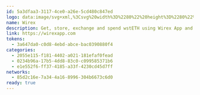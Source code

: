 ```yaml
---
id: 5a3dfaa3-3117-4ce0-a26e-5cd480c847ed
logo: data:image/svg+xml,%3Csvg%20width%3D%2280%22%20height%3D%2280%22%20viewBox%3D%220%200%2080%2080%22%20fill%3D%22none%22%20xmlns%3D%22http%3A%2F%2Fwww.w3.org%2F2000%2Fsvg%22%3E%0A%3Cg%20filter%3D%22url(%23filter0_f_1936_1308)%22%3E%0A%3Cpath%20d%3D%22M55.785%2036.3899L59.3384%2024H65L57.8822%2049H51.1122L46.5373%2031.4803C46.3961%2030.8319%2046.2657%2030.1139%2046.2331%2029.6276H46.1244C46.0918%2030.1255%2045.9614%2030.8319%2045.8093%2031.4803L41.2344%2049H34.4753L32.5845%2042.3187H23V38.1384H31.4L30.2155%2033.993H23V29.8244H29.031L27.3684%2024H33.03L36.5725%2036.3784C37.0398%2037.9995%2037.4093%2039.6438%2037.681%2041.3112V41.3344H37.7897C37.8575%2040.6922%2037.9983%2040.0499%2038.1291%2039.4539C38.187%2039.1903%2038.2429%2038.9358%2038.2895%2038.6943L42.1689%2024H50.1559L54.068%2038.7058C54.1146%2038.9474%2054.1705%2039.202%2054.2284%2039.4656C54.3592%2040.0615%2054.5001%2040.7037%2054.5679%2041.3459H54.6766V41.3228C54.9482%2039.6553%2055.3177%2038.0111%2055.785%2036.3899Z%22%20fill%3D%22%23D4FCCB%22%2F%3E%0A%3C%2Fg%3E%0A%3Cpath%20d%3D%22M51.785%2040.3899L55.3384%2028H61L53.8822%2053H47.1122L42.5373%2035.4803C42.3961%2034.8319%2042.2657%2034.1139%2042.2331%2033.6276H42.1244C42.0918%2034.1255%2041.9614%2034.8319%2041.8093%2035.4803L37.2344%2053H30.4753L28.5845%2046.3187H19V42.1384H27.4L26.2155%2037.993H19V33.8244H25.031L23.3684%2028H29.03L32.5725%2040.3784C33.0398%2041.9995%2033.4093%2043.6438%2033.681%2045.3112V45.3344H33.7897C33.8575%2044.6922%2033.9983%2044.0499%2034.1291%2043.4539C34.187%2043.1903%2034.2429%2042.9358%2034.2895%2042.6943L38.1689%2028H46.1559L50.068%2042.7058C50.1146%2042.9474%2050.1705%2043.202%2050.2284%2043.4656C50.3592%2044.0615%2050.5001%2044.7037%2050.5679%2045.3459H50.6766V45.3228C50.9482%2043.6553%2051.3177%2042.0111%2051.785%2040.3899Z%22%20fill%3D%22%231A3E34%22%2F%3E%0A%3Cdefs%3E%0A%3Cfilter%20id%3D%22filter0_f_1936_1308%22%20x%3D%2216%22%20y%3D%2217%22%20width%3D%2256%22%20height%3D%2239%22%20filterUnits%3D%22userSpaceOnUse%22%20color-interpolation-filters%3D%22sRGB%22%3E%0A%3CfeFlood%20flood-opacity%3D%220%22%20result%3D%22BackgroundImageFix%22%2F%3E%0A%3CfeBlend%20mode%3D%22normal%22%20in%3D%22SourceGraphic%22%20in2%3D%22BackgroundImageFix%22%20result%3D%22shape%22%2F%3E%0A%3CfeGaussianBlur%20stdDeviation%3D%223.5%22%20result%3D%22effect1_foregroundBlur_1936_1308%22%2F%3E%0A%3C%2Ffilter%3E%0A%3C%2Fdefs%3E%0A%3C%2Fsvg%3E%0A
name: Wirex
description: Get, store, exchange and spend wstETH using Wirex App and Visa card.
link: https://wirexapp.com
tokens:
  - 3a647da0-c0d8-4ebd-abce-bac0390880f4
categories:
  - 2055e115-f181-4402-a021-181efaf0fead
  - 0234b96a-17b5-4dd8-83c0-c099585371b6
  - e1e552f6-ff37-4185-a33f-4230cd45d7ff
networks:
  - 85d2c16e-7a34-4a16-8996-304b6673c6d0
ready: true
---
```

